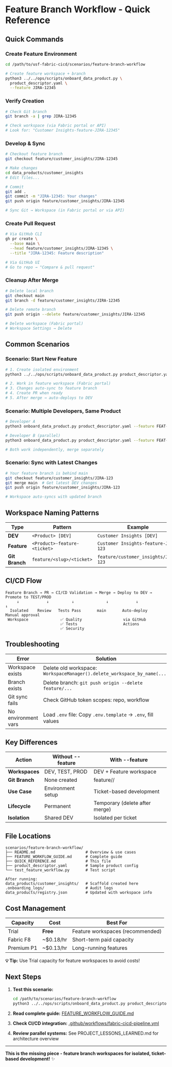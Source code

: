 # Feature Branch Workflow - Quick Reference

## Quick Commands

### Create Feature Environment
```bash
cd /path/to/usf-fabric-cicd/scenarios/feature-branch-workflow

# Create feature workspace + branch
python3 ../../ops/scripts/onboard_data_product.py \
  product_descriptor.yaml \
  --feature JIRA-12345
```

### Verify Creation
```bash
# Check Git branch
git branch -a | grep JIRA-12345

# Check workspace (via Fabric portal or API)
# Look for: "Customer Insights-feature-JIRA-12345"
```

### Develop & Sync
```bash
# Checkout feature branch
git checkout feature/customer_insights/JIRA-12345

# Make changes
cd data_products/customer_insights
# Edit files...

# Commit
git add .
git commit -m "JIRA-12345: Your changes"
git push origin feature/customer_insights/JIRA-12345

# Sync Git → Workspace (in Fabric portal or via API)
```

### Create Pull Request
```bash
# Via GitHub CLI
gh pr create \
  --base main \
  --head feature/customer_insights/JIRA-12345 \
  --title "JIRA-12345: Feature description"

# Via GitHub UI
# Go to repo → "Compare & pull request"
```

### Cleanup After Merge
```bash
# Delete local branch
git checkout main
git branch -d feature/customer_insights/JIRA-12345

# Delete remote branch
git push origin --delete feature/customer_insights/JIRA-12345

# Delete workspace (Fabric portal)
# Workspace Settings → Delete
```

## Common Scenarios

### Scenario: Start New Feature
```bash
# 1. Create isolated environment
python3 ../../ops/scripts/onboard_data_product.py product_descriptor.yaml --feature TICKET-001

# 2. Work in feature workspace (Fabric portal)
# 3. Changes auto-sync to feature branch
# 4. Create PR when ready
# 5. After merge → auto-deploys to DEV
```

### Scenario: Multiple Developers, Same Product
```bash
# Developer A
python3 onboard_data_product.py product_descriptor.yaml --feature FEAT-A

# Developer B (parallel)
python3 onboard_data_product.py product_descriptor.yaml --feature FEAT-B

# Both work independently, merge separately
```

### Scenario: Sync with Latest Changes
```bash
# Your feature branch is behind main
git checkout feature/customer_insights/JIRA-123
git merge main  # Get latest DEV changes
git push origin feature/customer_insights/JIRA-123

# Workspace auto-syncs with updated branch
```

## Workspace Naming Patterns

| Type | Pattern | Example |
|------|---------|---------|
| **DEV** | `<Product> [DEV]` | `Customer Insights [DEV]` |
| **Feature** | `<Product>-feature-<ticket>` | `Customer Insights-feature-JIRA-123` |
| **Git Branch** | `feature/<slug>/<ticket>` | `feature/customer_insights/JIRA-123` |

## CI/CD Flow

```
Feature Branch → PR → CI/CD Validation → Merge → Deploy to DEV → Promote to TEST/PROD
     ↓            ↓          ↓              ↓            ↓              ↓
  Isolated    Review   Tests Pass       main       Auto-deploy    Manual approval
 Workspace              ✅ Quality                  via GitHub      
                        ✅ Tests                    Actions
                        ✅ Security
```

## Troubleshooting

| Error | Solution |
|-------|----------|
| Workspace exists | Delete old workspace: `WorkspaceManager().delete_workspace_by_name(...)` |
| Branch exists | Delete branch: `git push origin --delete feature/...` |
| Git sync fails | Check GitHub token scopes: repo, workflow |
| No environment vars | Load `.env` file: Copy `.env.template` → `.env`, fill values |

## Key Differences

| Action | Without --feature | With --feature |
|--------|------------------|----------------|
| **Workspaces** | DEV, TEST, PROD | DEV + Feature workspace |
| **Git Branch** | None created | feature/<slug>/<ticket> |
| **Use Case** | Environment setup | Ticket-based development |
| **Lifecycle** | Permanent | Temporary (delete after merge) |
| **Isolation** | Shared DEV | Isolated per ticket |

## File Locations

```
scenarios/feature-branch-workflow/
├── README.md                      # Overview & use cases
├── FEATURE_WORKFLOW_GUIDE.md      # Complete guide
├── QUICK_REFERENCE.md             # This file
├── product_descriptor.yaml        # Sample product config
└── test_feature_workflow.py       # Test script

After running:
data_products/customer_insights/   # Scaffold created here
.onboarding_logs/                  # Audit logs
data_products/registry.json        # Updated with workspace info
```

## Cost Management

| Capacity | Cost | Best For |
|----------|------|----------|
| Trial | **Free** | Feature workspaces (recommended) |
| Fabric F8 | ~$0.18/hr | Short-term paid capacity |
| Premium P1 | ~$0.13/hr | Long-running features |

**💡 Tip:** Use Trial capacity for feature workspaces to avoid costs!

## Next Steps

1. **Test this scenario:**
   ```bash
   cd /path/to/scenarios/feature-branch-workflow
   python3 ../../ops/scripts/onboard_data_product.py product_descriptor.yaml --feature TEST-001
   ```

2. **Read complete guide:** [FEATURE_WORKFLOW_GUIDE.md](FEATURE_WORKFLOW_GUIDE.md)

3. **Check CI/CD integration:** [.github/workflows/fabric-cicd-pipeline.yml](../../.github/workflows/fabric-cicd-pipeline.yml)

4. **Review parallel systems:** See PROJECT_LESSONS_LEARNED.md for architecture overview

---

**This is the missing piece - feature branch workspaces for isolated, ticket-based development!** ✨
